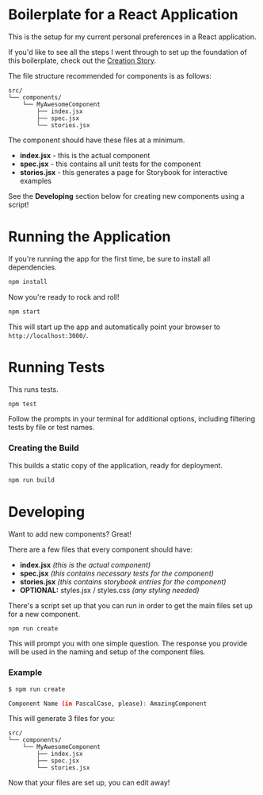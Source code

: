 # Boilerplate for a React Application

This is the setup for my current personal preferences in a React application.

If you'd like to see all the steps I went through to set up the foundation of
this boilerplate, check out the [Creation Story](./docs/CreationStory.md).

The file structure recommended for components is as follows:

```
src/
└── components/
    └── MyAwesomeComponent
        ├── index.jsx
        ├── spec.jsx
        └── stories.jsx
```

The component should have these files at a minimum.

* **index.jsx** - this is the actual component
* **spec.jsx** - this contains all unit tests for the component
* **stories.jsx** - this generates a page for Storybook for interactive examples

See the **Developing** section below for creating new components using a script!

# Running the Application

If you're running the app for the first time, be sure to install all dependencies.

```sh
npm install
```

Now you're ready to rock and roll!

```sh
npm start
```

This will start up the app and automatically point your browser to `http://localhost:3000/`.

# Running Tests

This runs tests.

```sh
npm test
```

Follow the prompts in your terminal for additional options, including filtering
tests by file or test names.

### Creating the Build

This builds a static copy of the application, ready for deployment.

```sh
npm run build
```

# Developing

Want to add new components? Great!

There are a few files that every component should have:

* **index.jsx** _(this is the actual component)_
* **spec.jsx** _(this contains necessary tests for the component)_
* **stories.jsx** _(this contains storybook entries for the component)_
* **OPTIONAL:** styles.jsx / styles.css _(any styling needed)_

There's a script set up that you can run in order to get the main files set up for a new component.

```sh
npm run create
```

This will prompt you with one simple question. The response you provide will 
be used in the naming and setup of the component files.

### Example

```sh
$ npm run create

Component Name (in PascalCase, please): AmazingComponent
```

This will generate 3 files for you:

```
src/
└── components/
    └── MyAwesomeComponent
        ├── index.jsx
        ├── spec.jsx
        └── stories.jsx
```

Now that your files are set up, you can edit away!
